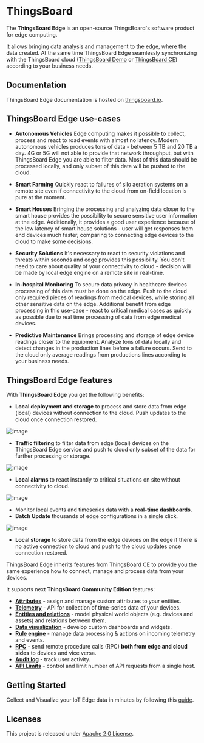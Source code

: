 # ThingsBoard 

The **ThingsBoard Edge** is an open-source ThingsBoard's software product for edge computing.

It allows bringing data analysis and management to the edge, where the data created. At the same time ThingsBoard Edge seamlessly synchronizing with the ThingsBoard cloud ([ThingsBoard Demo](https://demo.thingsboard.io/) or [ThingsBoard CE](https://github.com/thingsboard/thingsboard)) according to your business needs.

## Documentation

ThingsBoard Edge documentation is hosted on [thingsboard.io](https://thingsboard.io/docs/edge/).

## ThingsBoard Edge use-cases

- **Autonomous Vehicles**
Edge computing makes it possible to collect, process and react to road events with almost no latency. Modern autonomous vehicles produces tons of data - between 5 TB and 20 TB a day. 4G or 5G will not able to provide that network throughput, but with ThingsBoard Edge you are able to filter data. Most of this data should be processed locally, and only subset of this data will be pushed to the cloud.

- **Smart Farming**
Quickly react to failures of silo aeration systems on a remote site even if connectivity to the cloud from on-field location is pure at the moment.

- **Smart Houses**
Bringing the processing and analyzing data closer to the smart house provides the possibility to secure sensitive user information at the edge. Additionally, it provides a good user experience because of the low latency of smart house solutions - user will get responses from end devices much faster, comparing to connecting edge devices to the cloud to make some decisions. 

- **Security Solutions**
It's necessary to react to security violations and threats within seconds and edge provides this possibility. You don't need to care about quality of your connectivity to cloud - decision will be made by local edge engine on a remote site in real-time. 

- **In-hospital Monitoring**
To secure data privacy in healthcare devices processing of this data must be done on the edge. Push to the cloud only required pieces of readings from medical devices, while storing all other sensitive data on the edge. 
Additional benefit from edge processing in this use-case - react to critical medical cases as quickly as possible due to real time processing of data from edge medical devices. 

- **Predictive Maintenance**
Brings processing and storage of edge device readings closer to the equipment. Analyze tons of data locally and detect changes in the production lines before a failure occurs. Send to the cloud only average readings from productions lines according to your business needs.

## ThingsBoard Edge features

With **ThingsBoard Edge** you get the following benefits:

 - **Local deployment and storage** to process and store data from edge (local) devices without connection to the cloud. Push updates to the cloud once connection restored.
 
 ![image](https://thingsboard.io/images/edge/overview/offline_network_.svg)

 - **Traffic filtering** to filter data from edge (local) devices on the ThingsBoard Edge service and push to cloud only subset of the data for further processing or storage.
 
  ![image](https://thingsboard.io/images/edge/overview/data_filtering.svg)
 
 - **Local alarms** to react instantly to critical situations on site without connectivity to cloud.
 
  ![image](https://thingsboard.io/images/edge/overview/alarm.svg)

 - Monitor local events and timeseries data with a **real-time dashboards**.
 - **Batch Update** thousands of edge configurations in a single click.
 
 ![image](https://thingsboard.io/images/edge/overview/update_dashboard.svg)
 
 - **Local storage** to store data from the edge devices on the edge if there is no active connection to cloud and push to the cloud updates once connection restored.

ThingsBoard Edge inherits features from ThingsBoard CE to provide you the same experience how to connect, manage and process data from your devices.  

It supports next **ThingsBoard Community Edition** features:
 * [**Attributes**](https://thingsboard.io/docs/user-guide/attributes/) - assign and manage custom attributes to your entities.
 * [**Telemetry**](https://thingsboard.io/docs/user-guide/telemetry/) - API for collection of time-series data of your devices.
 * [**Entities and relations**](https://thingsboard.io/docs/user-guide/entities-and-relations/) - model physical world objects (e.g. devices and assets) and relations between them.
 * [**Data visualization**](https://thingsboard.io/docs/guides#AnchorIDDataVisualization) - develop custom dashboards and widgets.
 * [**Rule engine**](https://thingsboard.io/docs/pe/user-guide/rule-engine-2-0/re-getting-started/) - manage data processing & actions on incoming telemetry and events.
 * [**RPC**](https://thingsboard.io/docs/user-guide/rpc/) - send remote procedure calls (RPC) **both from edge and cloud sides** to devices and vice versa.
 * [**Audit log**](https://thingsboard.io/docs/user-guide/audit-log/) - track user activity.
 * [**API Limits**](https://thingsboard.io/docs/user-guide/api-limits/) - control and limit number of API requests from a single host.

## Getting Started

Collect and Visualize your IoT Edge data in minutes by following this [guide](https://thingsboard.io/docs/edge/getting-started/getting-started-ce/).

## Licenses

This project is released under [Apache 2.0 License](./LICENSE).
